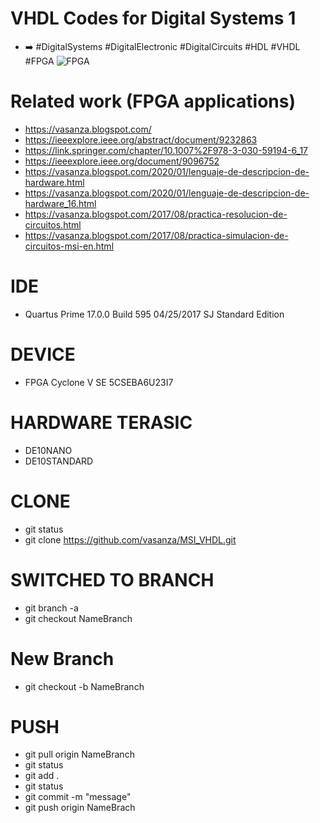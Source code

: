 # VHDL Codes for Digital Systems 1
- ➡️ #DigitalSystems #DigitalElectronic #DigitalCircuits #HDL #VHDL #FPGA
![FPGA](https://user-images.githubusercontent.com/12642226/126781573-f8af8ca5-0cdf-4d91-a8bb-fece6117d426.png)
# Related work (FPGA applications)
- https://vasanza.blogspot.com/
- https://ieeexplore.ieee.org/abstract/document/9232863
- https://link.springer.com/chapter/10.1007%2F978-3-030-59194-6_17
- https://ieeexplore.ieee.org/document/9096752
- https://vasanza.blogspot.com/2020/01/lenguaje-de-descripcion-de-hardware.html
- https://vasanza.blogspot.com/2020/01/lenguaje-de-descripcion-de-hardware_16.html
- https://vasanza.blogspot.com/2017/08/practica-resolucion-de-circuitos.html
- https://vasanza.blogspot.com/2017/08/practica-simulacion-de-circuitos-msi-en.html

# IDE
- Quartus Prime 17.0.0 Build 595 04/25/2017 SJ Standard Edition

# DEVICE
- FPGA Cyclone V SE 5CSEBA6U23I7

# HARDWARE TERASIC
- DE10NANO
- DE10STANDARD

# CLONE
- git status
- git clone https://github.com/vasanza/MSI_VHDL.git

# SWITCHED TO BRANCH
- git branch -a
- git checkout NameBranch

# New Branch
- git checkout -b NameBranch

# PUSH
- git pull origin NameBranch
- git status
- git add .
- git status
- git commit -m "message"
- git push origin NameBrach
